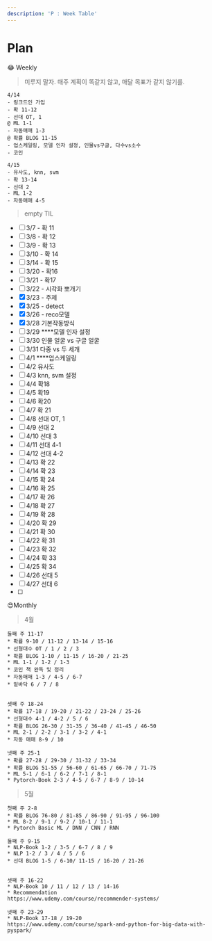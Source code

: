 ```yaml
---
description: 'P : Week Table'
---
```


# Plan

😂 Weekly

> 미루지 말자. 매주 계획이 똑같지 않고, 매달 목표가 같지 않기를.

```text
4/14
- 링크드인 가입
- 확 11-12
- 선대 OT, 1
@ ML 1-1
- 자동매매 1-3
@ 확률 BLOG 11-15
- 업스케일링, 모델 인자 설정, 인물vs구글, 다수vs소수
- 코인 

4/15
- 유사도, knn, svm
- 확 13-14
- 선대 2
- ML 1-2
- 자동매매 4-5
```



> empty TIL

* [ ] 3/7 - 확 11
* [ ] 3/8 - 확 12 
* [ ] 3/9 - 확 13
* [ ] 3/10 - 확 14
* [ ] 3/14 - 확 15
* [ ] 3/20 - 확16
* [ ] 3/21 - 확17
* [ ] 3/22 - 시각화 뽀개기
* [x] 3/23 - 주제
* [x] 3/25 - detect
* [x] 3/26 - reco모델
* [x] 3/28 기본작동방식
* [ ] 3/29 ****모델 인자 설정
* [ ] 3/30 인물 얼굴 vs 구글 얼굴
* [ ] 3/31 다중 vs 두 세개
* [ ] 4/1 ****업스케일링
* [ ] 4/2 유사도
* [ ] 4/3  knn, svm 설정
* [ ] 4/4 확18
* [ ] 4/5 확19
* [ ] 4/6 확20
* [ ] 4/7 확 21
* [ ] 4/8 선대 OT, 1
* [ ] 4/9 선대 2
* [ ] 4/10 선대 3
* [ ] 4/11 선대 4-1
* [ ] 4/12 선대 4-2
* [ ] 4/13 확 22
* [ ] 4/14 확 23
* [ ] 4/15 확 24
* [ ] 4/16 확 25
* [ ] 4/17 확 26
* [ ] 4/18 확 27
* [ ] 4/19 확 28
* [ ] 4/20 확 29
* [ ] 4/21 확 30
* [ ] 4/22 확 31
* [ ] 4/23 확 32
* [ ] 4/24 확 33
* [ ] 4/25 확 34
* [ ] 4/26 선대 5
* [ ] 4/27 선대 6
* [ ] 




😍Monthly

> 4월

```text
둘째 주 11-17
* 확률 9-10 / 11-12 / 13-14 / 15-16 
* 선형대수 OT / 1 / 2 / 3
* 확률 BLOG 1-10 / 11-15 / 16-20 / 21-25
* ML 1-1 / 1-2 / 1-3
* 코인 책 완독 및 정리
* 자동매매 1-3 / 4-5 / 6-7
* 밑바닥 6 / 7 / 8


셋째 주 18-24
* 확률 17-18 / 19-20 / 21-22 / 23-24 / 25-26
* 선형대수 4-1 / 4-2 / 5 / 6
* 확률 BLOG 26-30 / 31-35 / 36-40 / 41-45 / 46-50
* ML 2-1 / 2-2 / 3-1 / 3-2 / 4-1
* 자동 매매 8-9 / 10

넷째 주 25-1
* 확률 27-28 / 29-30 / 31-32 / 33-34
* 확률 BLOG 51-55 / 56-60 / 61-65 / 66-70 / 71-75
* ML 5-1 / 6-1 / 6-2 / 7-1 / 8-1
* Pytorch-Book 2-3 / 4-5 / 6-7 / 8-9 / 10-14
```



> 5월

```text
첫째 주 2-8
* 확률 BLOG 76-80 / 81-85 / 86-90 / 91-95 / 96-100
* ML 8-2 / 9-1 / 9-2 / 10-1 / 11-1
* Pytorch Basic ML / DNN / CNN / RNN

둘째 주 9-15
* NLP-Book 1-2 / 3-5 / 6-7 / 8 / 9
* NLP 1-2 / 3 / 4 / 5 / 6
* 선대 BLOG 1-5 / 6-10/ 11-15 / 16-20 / 21-26


셋째 주 16-22
* NLP-Book 10 / 11 / 12 / 13 / 14-16
* Recommendation
https://www.udemy.com/course/recommender-systems/

넷째 주 23-29
* NLP-Book 17-18 / 19-20
https://www.udemy.com/course/spark-and-python-for-big-data-with-pyspark/
```

